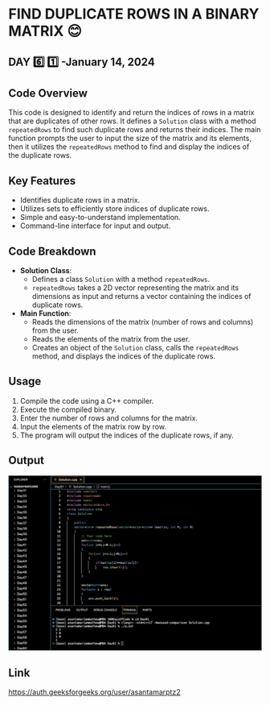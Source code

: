# FIND DUPLICATE ROWS IN A BINARY MATRIX :blush:
## DAY :six: :one: -January 14, 2024

## Code Overview

This code is designed to identify and return the indices of rows in a matrix that are duplicates of other rows. It defines a `Solution` class with a method `repeatedRows` to find such duplicate rows and returns their indices. The main function prompts the user to input the size of the matrix and its elements, then it utilizes the `repeatedRows` method to find and display the indices of the duplicate rows.

## Key Features

- Identifies duplicate rows in a matrix.
- Utilizes sets to efficiently store indices of duplicate rows.
- Simple and easy-to-understand implementation.
- Command-line interface for input and output.

## Code Breakdown

- **Solution Class**: 
  - Defines a class `Solution` with a method `repeatedRows`.
  - `repeatedRows` takes a 2D vector representing the matrix and its dimensions as input and returns a vector containing the indices of duplicate rows.
- **Main Function**:
  - Reads the dimensions of the matrix (number of rows and columns) from the user.
  - Reads the elements of the matrix from the user.
  - Creates an object of the `Solution` class, calls the `repeatedRows` method, and displays the indices of the duplicate rows.

## Usage

1. Compile the code using a C++ compiler.
2. Execute the compiled binary.
3. Enter the number of rows and columns for the matrix.
4. Input the elements of the matrix row by row.
5. The program will output the indices of the duplicate rows, if any.


## Output

![Reference Image](s61.png)

## Link
<https://auth.geeksforgeeks.org/user/asantamarptz2>